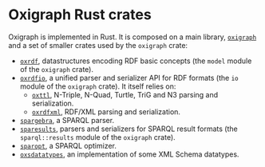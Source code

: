 Oxigraph Rust crates
====================

Oxigraph is implemented in Rust.
It is composed on a main library, [`oxigraph`](./oxigraph) and a set of smaller crates used by the `oxigraph` crate:
* [`oxrdf`](./oxrdf), datastructures encoding RDF basic concepts (the `model` module of the `oxigraph` crate).
* [`oxrdfio`](./oxrdfio), a unified parser and serializer API for RDF formats (the `io` module of the `oxigraph` crate). It itself relies on:
    * [`oxttl`](./oxttl), N-Triple, N-Quad, Turtle, TriG and N3 parsing and serialization.
    * [`oxrdfxml`](./oxrdfxml), RDF/XML parsing and serialization.
* [`spargebra`](./spargebra), a SPARQL parser.
* [`sparesults`](./sparesults), parsers and serializers for SPARQL result formats (the `sparql::results` module of the `oxigraph` crate).
* [`sparopt`](./sparesults), a SPARQL optimizer.
* [`oxsdatatypes`](./oxsdatatypes), an implementation of some XML Schema datatypes.
